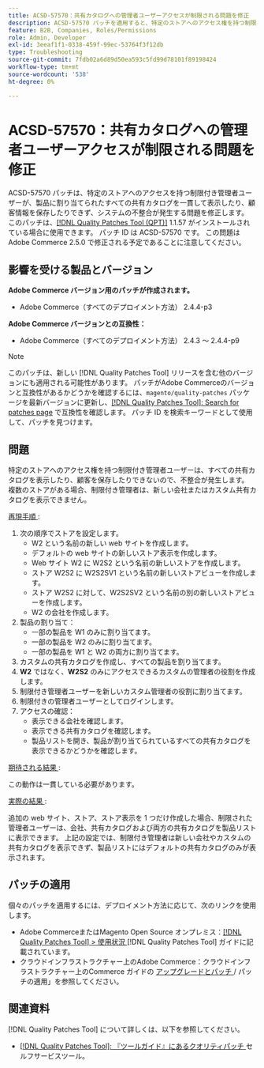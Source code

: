 ```yaml
---
title: ACSD-57570：共有カタログへの管理者ユーザーアクセスが制限される問題を修正
description: ACSD-57570 パッチを適用すると、特定のストアへのアクセス権を持つ制限付き管理者ユーザーが、製品に割り当てられたすべての共有カタログを一貫して表示したり、顧客情報を保存したりできず、システムの不整合が発生するAdobe Commerceの問題を修正できます。
feature: B2B, Companies, Roles/Permissions
role: Admin, Developer
exl-id: 3eeaf1f1-0338-459f-99ec-53764f3f12db
type: Troubleshooting
source-git-commit: 7fdb02a6d89d50ea593c5fd99d78101f89198424
workflow-type: tm+mt
source-wordcount: '538'
ht-degree: 0%

---
```


# ACSD-57570：共有カタログへの管理者ユーザーアクセスが制限される問題を修正

ACSD-57570 パッチは、特定のストアへのアクセスを持つ制限付き管理者ユーザーが、製品に割り当てられたすべての共有カタログを一貫して表示したり、顧客情報を保存したりできず、システムの不整合が発生する問題を修正します。 このパッチは、[[!DNL Quality Patches Tool (QPT)]](/help/tools/quality-patches-tool/quality-patches-tool-to-self-serve-quality-patches.md) 1.1.57 がインストールされている場合に使用できます。 パッチ ID は ACSD-57570 です。 この問題はAdobe Commerce 2.5.0 で修正される予定であることに注意してください。

## 影響を受ける製品とバージョン

**Adobe Commerce バージョン用のパッチが作成されます。**

* Adobe Commerce（すべてのデプロイメント方法） 2.4.4-p3

**Adobe Commerce バージョンとの互換性：**

* Adobe Commerce（すべてのデプロイメント方法） 2.4.3 ～ 2.4.4-p9

>[!NOTE]
>
>このパッチは、新しい [!DNL Quality Patches Tool] リリースを含む他のバージョンにも適用される可能性があります。 パッチがAdobe Commerceのバージョンと互換性があるかどうかを確認するには、`magento/quality-patches` パッケージを最新バージョンに更新し、[[!DNL Quality Patches Tool]: Search for patches page](https://experienceleague.adobe.com/tools/commerce-quality-patches/index.html?lang=ja) で互換性を確認します。 パッチ ID を検索キーワードとして使用して、パッチを見つけます。

## 問題

特定のストアへのアクセス権を持つ制限付き管理者ユーザーは、すべての共有カタログを表示したり、顧客を保存したりできないので、不整合が発生します。 複数のストアがある場合、制限付き管理者は、新しい会社またはカスタム共有カタログを表示できません。

<u> 再現手順 </u>:

1. 次の順序でストアを設定します。
   * W2 という名前の新しい web サイトを作成します。
   * デフォルトの web サイトの新しいストア表示を作成します。
   * Web サイト W2 に W2S2 という名前の新しいストアを作成します。
   * ストア W2S2 に W2S2SV1 という名前の新しいストアビューを作成します。
   * ストア W2S2 に対して、W2S2SV2 という名前の別の新しいストアビューを作成します。
   * W2 の会社を作成します。
1. 製品の割り当て：
   * 一部の製品を W1 のみに割り当てます。
   * 一部の製品を W2 のみに割り当てます。
   * 一部の製品を W1 と W2 の両方に割り当てます。
1. カスタムの共有カタログを作成し、すべての製品を割り当てます。
1. **W2** ではなく、**W2S2** のみにアクセスできるカスタムの管理者の役割を作成します。
1. 制限付き管理者ユーザーを新しいカスタム管理者の役割に割り当てます。
1. 制限付きの管理者ユーザーとしてログインします。
1. アクセスの確認：
   * 表示できる会社を確認します。
   * 表示できる共有カタログを確認します。
   * 製品リストを開き、製品が割り当てられているすべての共有カタログを表示できるかどうかを確認します。

<u> 期待される結果 </u>:

この動作は一貫している必要があります。

<u> 実際の結果 </u>:

追加の web サイト、ストア、ストア表示を 1 つだけ作成した場合、制限された管理者ユーザーは、会社、共有カタログおよび両方の共有カタログを製品リストに表示できます。 上記の設定では、制限付き管理者は新しい会社やカスタムの共有カタログを表示できず、製品リストにはデフォルトの共有カタログのみが表示されます。

## パッチの適用

個々のパッチを適用するには、デプロイメント方法に応じて、次のリンクを使用します。

* Adobe CommerceまたはMagento Open Source オンプレミス：[[!DNL Quality Patches Tool] > 使用状況 ](/help/tools/quality-patches-tool/usage.md) [!DNL Quality Patches Tool] ガイドに記載されています。
* クラウドインフラストラクチャー上のAdobe Commerce：クラウドインフラストラクチャー上のCommerce ガイドの [ アップグレードとパッチ ](https://experienceleague.adobe.com/docs/commerce-cloud-service/user-guide/develop/upgrade/apply-patches.html?lang=ja)/ パッチの適用」を参照してください。

## 関連資料

[!DNL Quality Patches Tool] について詳しくは、以下を参照してください。

* [[!DNL Quality Patches Tool]: 『ツールガイド』にあるクオリティパッチ ](/help/tools/quality-patches-tool/quality-patches-tool-to-self-serve-quality-patches.md) セルフサービスツール。
